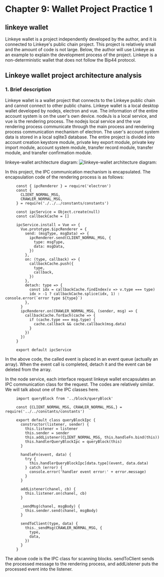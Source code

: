 # Chapter 9: Wallet Project Practice 1

## linkeye wallet

Linkeye wallet is a project independently developed by the author, and it is connected to Linkeye's public chain project. This project is relatively small and the amount of code is not large. Below, the author will use Linkeye as an example to explain the development process of the project. Linkeye is a non-deterministic wallet that does not follow the Bip44 protocol.

## Linkeye wallet project architecture analysis

### 1. Brief description

Linkeye wallet is a wallet project that connects to the Linkeye public chain and cannot connect to other public chains. Linkeye wallet is a local desktop wallet developed by nodejs, electron and vue. The information of the entire account system is on the user's own device. nodeJs is a local service, and vue is the rendering process. The nodejs local service and the vue rendering process communicate through the main process and rendering process communication mechanism of electron. The user's account system data is stored in a local sqlite3 database. The entire project is divided into account creation keystore module, private key export module, private key import module, account system module, transfer record module, transfer module, and transfer confirmation module.


linkeye-wallet architecture diagram:
     ![linkeye-wallet architecture diagram:
](https://github.com/guoshijiang/go-ethereum-code-analysis/blob/master/wallet/linkeye-wallet/img/linkeye-wallet.png "linkeye-wallet architecture diagram:
")

In this project, the IPC communication mechanism is encapsulated. The encapsulation code of the rendering process is as follows:


         const { ipcRenderer } = require('electron')
         const {
           CLIENT_NORMAL_MSG,
           CRAWLER_NORMAL_MSG,
         } = require('./../../constants/constants')

         const ipcService = Object.create(null)
         const callbackCache = []

         ipcService.install = Vue => {
           Vue.prototype.$ipcRenderer = {
             send: (msgType, msgData) => {
               ipcRenderer.send(CLIENT_NORMAL_MSG, {
                 type: msgType,
                 data: msgData,
               })
             },
             on: (type, callback) => {
               callbackCache.push({
                 type,
                 callback,
               })
             },
             detach: type => {
               const idx = callbackCache.findIndex(v => v.type === type)
               idx > -1 ? callbackCache.splice(idx, 1) : console.error(`error type ${type}`)
             },
           }
           ipcRenderer.on(CRAWLER_NORMAL_MSG, (sender, msg) => {
             callbackCache.forEach(cache => {
               if (cache.type === msg.type) {
                 cache.callback && cache.callback(msg.data)
               }
             })
           })
         }

         export default ipcService


In the above code, the called event is placed in an event queue (actually an array). When the event call is completed, detach it and the event can be deleted from the array.

In the node service, each interface request linkeye wallet encapsulates an IPC communication class for the request. The codes are relatively similar. We will talk about one of the IPC classes here.

         import queryBlock from '../block/queryBlock'

         const {CLIENT_NORMAL_MSG, CRAWLER_NORMAL_MSG,} = require('../../constants/constants')

         export default class queryBlockIpc {
           constructor(listener, sender) {
             this.listener = listener
             this.sender = sender
             this.addListener(CLIENT_NORMAL_MSG, this.handleFn.bind(this))
             this.handlerQueryBlockIpc = queryBlock(this)
           }

           handleFn(event, data) {
             try {
               this.handlerQueryBlockIpc[data.type](event, data.data)
             } catch (error) {
               console.error('handler event error:' + error.message)
             }
           }

           addListener(chanel, cb) {
             this.listener.on(chanel, cb)
           }

           _sendMsg(chanel, msgBody) {
             this.sender.send(chanel, msgBody)
           }

           sendToClient(type, data) {
             this._sendMsg(CRAWLER_NORMAL_MSG, {
               type,
               data,
             })
           }
         }

The above code is the IPC class for scanning blocks. sendToClient sends the processed message to the rendering process, and addListener puts the processed event into the listener.
